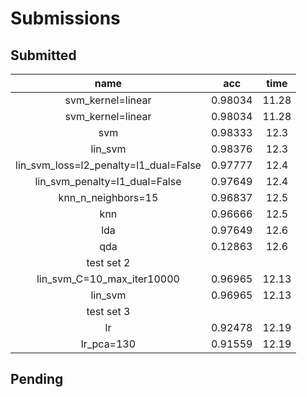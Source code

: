 # Submissions

## Submitted

name | acc | time
:---:|:---:|:---:
svm_kernel=linear | 0.98034 | 11.28
svm_kernel=linear | 0.98034 | 11.28
svm | 0.98333 | 12.3
lin_svm | 0.98376 | 12.3
lin_svm_loss=l2_penalty=l1_dual=False | 0.97777 | 12.4
lin_svm_penalty=l1_dual=False | 0.97649 | 12.4
knn_n_neighbors=15 | 0.96837 | 12.5
knn | 0.96666 | 12.5
lda | 0.97649 | 12.6
qda | 0.12863 | 12.6
test set 2 | |
lin_svm_C=10_max_iter10000 | 0.96965 | 12.13
lin_svm | 0.96965 | 12.13
test set 3 | |
lr | 0.92478 | 12.19
lr_pca=130 | 0.91559 | 12.19

## Pending
